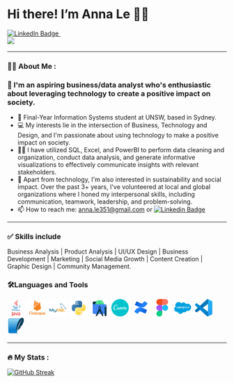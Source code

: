 # Hi there! I’m Anna Le 🙋‍♀️ 

<div id="badges">
  <a href="https://www.linkedin.com/in/quynhle35/">
  <img src="https://img.shields.io/badge/LinkedIn-blue?style=flat&logo=Linkedin&logoColor=white" alt="LinkedIn Badge"/>
    <img src="https://komarev.com/ghpvc/?username=annanana164&style=plastic&color=blueviolet" alt=""/>
    </a>
  </div>
 <div id="header" align="textStart">
  <img src="https://media.giphy.com/media/SHjOSDkKZ18qOHA5B5/giphy.gif" width="250"/>
</div>

 ---
 
 ### :woman_technologist: About Me :
 <h3> 🌿 I'm an aspiring business/data analyst who's enthusiastic about leveraging technology to create a positive impact on society.</h3> 
 
- 💼 Final-Year Information Systems student at UNSW, based in Sydney.
- 💻 My interests lie in the intersection of Business, Technology and Design, and I'm passionate about using technology to make a positive impact on society.
- 🐱‍🏍 I have utilized SQL, Excel, and PowerBI to perform data cleaning and organization, conduct data analysis, and generate informative visualizations to effectively communicate insights with relevant stakeholders.
- 💚 Apart from technology, I'm also interested in sustainability and social impact. Over the past 3+ years, I've volunteered at local and global organizations where I honed my interpersonal skills, including communication, teamwork, leadership, and problem-solving.
- :mailbox: How to reach me: anna.le351@gmail.com or [![Linkedin Badge](https://img.shields.io/badge/-Linkedin-blue?style=flat&logo=Linkedin&logoColor=white)]((https://www.linkedin.com/in/quynhle35/))


---
 <b><h3>✅ Skills include</b></h3> Business Analysis | Product Analysis | UI/UX Design | Business Development | Marketing | Social Media Growth | Content Creation | Graphic Design | Community Management. 
### <h3>:hammer_and_wrench:Languages and Tools</h3>
<div>
  <img src="https://github.com/devicons/devicon/blob/master/icons/java/java-original-wordmark.svg" title="Java" alt="Java" width="40" height="40"/>&nbsp;
   <img src="https://github.com/devicons/devicon/blob/master/icons/firebase/firebase-plain-wordmark.svg" title="Firebase" alt="Firebase" width="40" height="40"/>&nbsp;
   <img src="https://github.com/devicons/devicon/blob/master/icons/mysql/mysql-original-wordmark.svg" title="MySQL"  alt="MySQL" width="40" height="40"/>&nbsp;
   <img src="https://github.com/devicons/devicon/blob/master/icons/python/python-original.svg?short_path=e0e096a" title="Python" **alt="Python" width="40" height="40"/>&nbsp;
   <img src="https://github.com/devicons/devicon/blob/master/icons/androidstudio/androidstudio-original.svg" title="Android Studio" **alt="Android Studio"" width="40" height="40"/>&nbsp;
   <img src="https://github.com/devicons/devicon/blob/master/icons/canva/canva-original.svg" title="Canva" **alt="Canva" width="40" height="40"/>&nbsp;
   <img src="https://github.com/devicons/devicon/blob/master/icons/confluence/confluence-original.svg" title="Confluence" **alt="Confluence" width="40" height="40"/>&nbsp;
   <img src="https://github.com/devicons/devicon/blob/master/icons/figma/figma-original.svg" title="Figma" **alt="Figma" width="40" height="40"/>&nbsp;
   <img src="https://github.com/devicons/devicon/blob/master/icons/salesforce/salesforce-original.svg" title="salesforce" **alt="salesforce" width="40" height="40"/>&nbsp;                                                                                                                                           
   <img src="https://github.com/devicons/devicon/blob/master/icons/vscode/vscode-original.svg" title="VSCode" **alt="VSCode" width="40" height="40"/>&nbsp;
   <img src="https://github.com/devicons/devicon/blob/master/icons/sqlite/sqlite-original.svg" title="SQLite" **alt="SQLite" width="40" height="40"/>&nbsp;                                                                                                                                                
   
  ---

### :fire: My Stats :
                                                                                                                                                   
[![GitHub Streak](https://github-readme-streak-stats.herokuapp.com?user=annanana164&theme=midnight-purple&border_radius=5&mode=weekly)](https://git.io/streak-stats)                                                                                                                                                  
